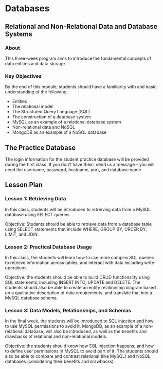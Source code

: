 # Databases

## Relational and Non-Relational Data and Database Systems

### About

This three-week program aims to introduce the fundamental concepts of data entities and data storage.

### Key Objectives

By the end of this module, students should have a familiarity with and basic understanding of the following:

- Entities
- The relational model
- The Structured Query Language (SQL)
- The construction of a database system
- MySQL as an example of a relational database system
- Non-relational data and NoSQL
- MongoDB as an example of a NoSQL database

## The Practice Database

The login information for the student practice database will be provided during the first class. If you don't have them, send us a message - you will need the username, password, hostname, port, and database name.

## Lesson Plan

### Lesson 1: Retrieving Data

In this class, students will be introduced to retrieving data from a MySQL database using SELECT queries.

Objective: Students should be able to retrieve data from a database table using SELECT statements that include WHERE, GROUP BY, ORDER BY, LIMIT, and JOIN.

### Lesson 2: Practical Database Usage

In this class, the students will learn how to use more complex SQL queries to retrieve information across tables, and interact with data including write operations.

Objective: the students should be able to build CRUD functionality using SQL statements, including INSERT INTO, UPDATE and DELETE. The students should also be able to create an entity relationship diagram based on a qualitative description of data requirements, and translate that into a MySQL database schema.

### Lesson 3: Data Models, Relationships, and Schemas

In the final week, the students will be introduced to SQL injection and how to use MySQL permissions to avoid it. MongoDB, as an example of a non-relational database, will also be introduced, as well as the benefits and drawbacks of relational and non-relational models.

Objective: the students should know how SQL injection happens, and how to define user permissions in MySQL to avoid part of it. The students should also be able to compare and contrast relational (like MySQL) and NoSQL databases (considering their benefits and drawbacks).
